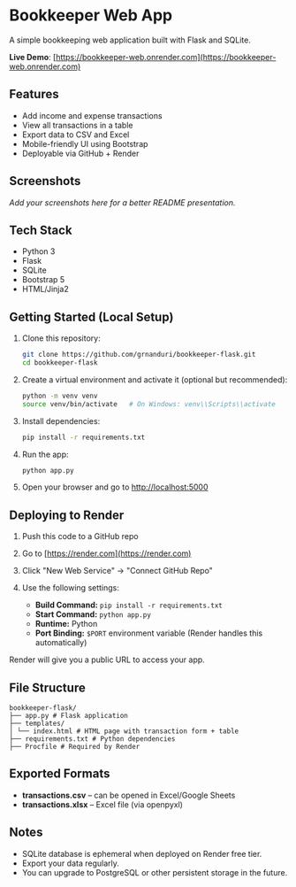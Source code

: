 # Bookkeeper Web App

A simple bookkeeping web application built with Flask and SQLite.

**Live Demo**: [https://bookkeeper-web.onrender.com](https://bookkeeper-web.onrender.com)

## Features

- Add income and expense transactions
- View all transactions in a table
- Export data to CSV and Excel
- Mobile-friendly UI using Bootstrap
- Deployable via GitHub + Render

## Screenshots

_Add your screenshots here for a better README presentation._

## Tech Stack

- Python 3
- Flask
- SQLite
- Bootstrap 5
- HTML/Jinja2

## Getting Started (Local Setup)

1. Clone this repository:

    ```bash
    git clone https://github.com/grnanduri/bookkeeper-flask.git
    cd bookkeeper-flask
    ```

2. Create a virtual environment and activate it (optional but recommended):

    ```bash
    python -m venv venv
    source venv/bin/activate   # On Windows: venv\\Scripts\\activate
    ```

3. Install dependencies:

    ```bash
    pip install -r requirements.txt
    ```

4. Run the app:

    ```bash
    python app.py
    ```

5. Open your browser and go to [http://localhost:5000](http://localhost:5000)

## Deploying to Render

1. Push this code to a GitHub repo
2. Go to [https://render.com](https://render.com)
3. Click "New Web Service" → "Connect GitHub Repo"
4. Use the following settings:

    - **Build Command:** `pip install -r requirements.txt`
    - **Start Command:** `python app.py`
    - **Runtime:** Python
    - **Port Binding:** `$PORT` environment variable (Render handles this automatically)

Render will give you a public URL to access your app.

## File Structure
```
bookkeeper-flask/
├── app.py # Flask application
├── templates/
│ └── index.html # HTML page with transaction form + table
├── requirements.txt # Python dependencies
├── Procfile # Required by Render
```

## Exported Formats

- **transactions.csv** – can be opened in Excel/Google Sheets
- **transactions.xlsx** – Excel file (via openpyxl)

## Notes

- SQLite database is ephemeral when deployed on Render free tier.
- Export your data regularly.
- You can upgrade to PostgreSQL or other persistent storage in the future.
